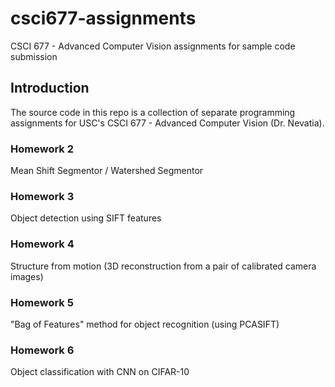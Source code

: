 # csci677-assignments
CSCI 677 - Advanced Computer Vision assignments for sample code submission

## Introduction
The source code in this repo is a collection of separate programming assignments for USC's CSCI 677 - Advanced Computer Vision (Dr. Nevatia). 

### Homework 2
Mean Shift Segmentor / Watershed Segmentor

### Homework 3
Object detection using SIFT features

### Homework 4
Structure from motion (3D reconstruction from a pair of calibrated camera images)

### Homework 5
"Bag of Features" method for object recognition (using PCASIFT)

### Homework 6
Object classification with CNN on CIFAR-10
